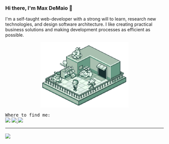 <!--
**maxwelldemaio/maxwelldemaio** is a ✨ _special_ ✨ repository because its `README.md` (this file) appears on your GitHub profile.

Here are some ideas to get you started:

- 🔭 I’m currently working on ...
- 🌱 I’m currently learning ...
- 👯 I’m looking to collaborate on ...
- 🤔 I’m looking for help with ...
- 💬 Ask me about ...
- 📫 How to reach me: ...
- 😄 Pronouns: ...
- ⚡ Fun fact: ...
-->

### Hi there, I'm Max DeMaio 👋

<p>
I'm a self-taught web-developer with a strong will to learn, research new technologies, and design software architecture. I like creating practical business solutions and making development processes as efficient as possible.
</p>

<p align="center">
    <img src="pokemon_blue.gif" width="280px" align="center" alt="Image from: https://tacciane.tumblr.com/">
    <div>
        <div>
            <samp>
                Where to find me:
            </samp>
        </div>
        <span>
        <a href="https://maxwelldemaio.github.io/"><img src="https://img.shields.io/badge/-My%20Website-blue?style=for-the-badge"></a>
        <a href="https://twitter.com/maxwelldemaio"><img src="https://img.shields.io/twitter/follow/maxwelldemaio?style=for-the-badge&logo=twitter">
        </a>
        <a href="https://www.duolingo.com/profile/maxwelldemaio"><img src="https://img.shields.io/badge/%40maxwelldemaio-Duolingo-green?style=for-the-badge"></a>
        </span>
    </div>
</p>

<hr>

<a href="https://github.com/maxwelldemaio">
<img align="center" src="https://github-readme-stats.vercel.app/api?username=maxwelldemaio&count_private=true&include_all_commits=true&hide_rank=false&show_icons=true&theme=graywhite" />
</a>
